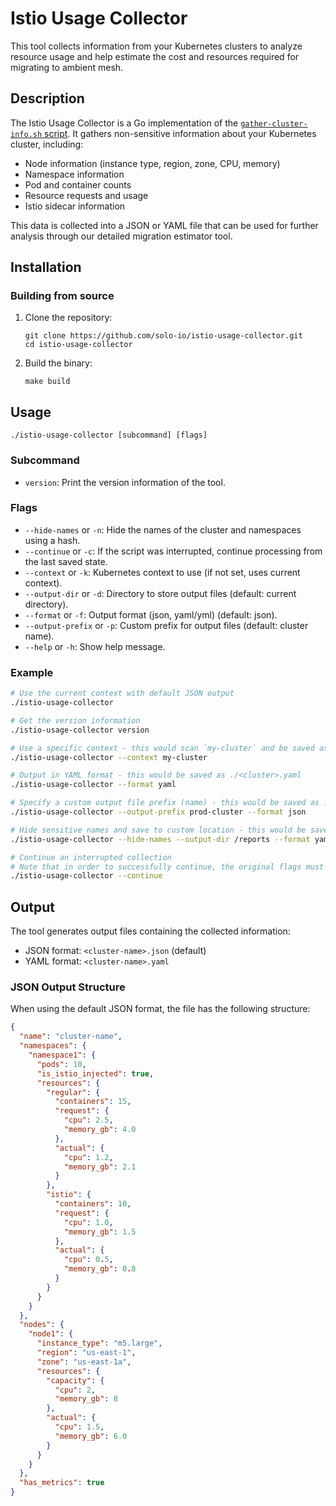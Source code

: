# Istio Usage Collector

This tool collects information from your Kubernetes clusters to analyze resource usage and help estimate the cost and resources required for migrating to ambient mesh.

## Description

The Istio Usage Collector is a Go implementation of the [`gather-cluster-info.sh` script](https://github.com/solo-io/scripts-public/blob/4c728ffca1babab525687063f99ac3e24fda3fa1/ambient-mesh/migration/v1/gather-cluster-info.sh). It gathers non-sensitive information about your Kubernetes cluster, including:

- Node information (instance type, region, zone, CPU, memory)
- Namespace information
- Pod and container counts
- Resource requests and usage
- Istio sidecar information

This data is collected into a JSON or YAML file that can be used for further analysis through our detailed migration estimator tool.

## Installation

### Building from source

1. Clone the repository:
   ```
   git clone https://github.com/solo-io/istio-usage-collector.git
   cd istio-usage-collector
   ```

2. Build the binary:
   ```
   make build
   ```

## Usage

```
./istio-usage-collector [subcommand] [flags]
```

### Subcommand

- `version`: Print the version information of the tool.

### Flags

- `--hide-names` or `-n`: Hide the names of the cluster and namespaces using a hash.
- `--continue` or `-c`: If the script was interrupted, continue processing from the last saved state.
- `--context` or `-k`: Kubernetes context to use (if not set, uses current context).
- `--output-dir` or `-d`: Directory to store output files (default: current directory).
- `--format` or `-f`: Output format (json, yaml/yml) (default: json).
- `--output-prefix` or `-p`: Custom prefix for output files (default: cluster name).
- `--help` or `-h`: Show help message.

### Example

```bash
# Use the current context with default JSON output
./istio-usage-collector

# Get the version information
./istio-usage-collector version

# Use a specific context - this would scan `my-cluster` and be saved as ./my-cluster.json
./istio-usage-collector --context my-cluster

# Output in YAML format - this would be saved as ./<cluster>.yaml
./istio-usage-collector --format yaml

# Specify a custom output file prefix (name) - this would be saved as ./prod-cluster.json
./istio-usage-collector --output-prefix prod-cluster --format json

# Hide sensitive names and save to custom location - this would be saved as /reports/<hashed-cluster>.yaml
./istio-usage-collector --hide-names --output-dir /reports --format yaml

# Continue an interrupted collection
# Note that in order to successfully continue, the original flags must be passed as well.
./istio-usage-collector --continue
```

## Output

The tool generates output files containing the collected information:

- JSON format: `<cluster-name>.json` (default)
- YAML format: `<cluster-name>.yaml`

### JSON Output Structure

When using the default JSON format, the file has the following structure:

```json
{
  "name": "cluster-name",
  "namespaces": {
    "namespace1": {
      "pods": 10,
      "is_istio_injected": true,
      "resources": {
        "regular": {
          "containers": 15,
          "request": {
            "cpu": 2.5,
            "memory_gb": 4.0
          },
          "actual": {
            "cpu": 1.2,
            "memory_gb": 2.1
          }
        },
        "istio": {
          "containers": 10,
          "request": {
            "cpu": 1.0,
            "memory_gb": 1.5
          },
          "actual": {
            "cpu": 0.5,
            "memory_gb": 0.8
          }
        }
      }
    }
  },
  "nodes": {
    "node1": {
      "instance_type": "m5.large",
      "region": "us-east-1",
      "zone": "us-east-1a",
      "resources": {
        "capacity": {
          "cpu": 2,
          "memory_gb": 8
        },
        "actual": {
          "cpu": 1.5,
          "memory_gb": 6.0
        }
      }
    }
  },
  "has_metrics": true
}
```
